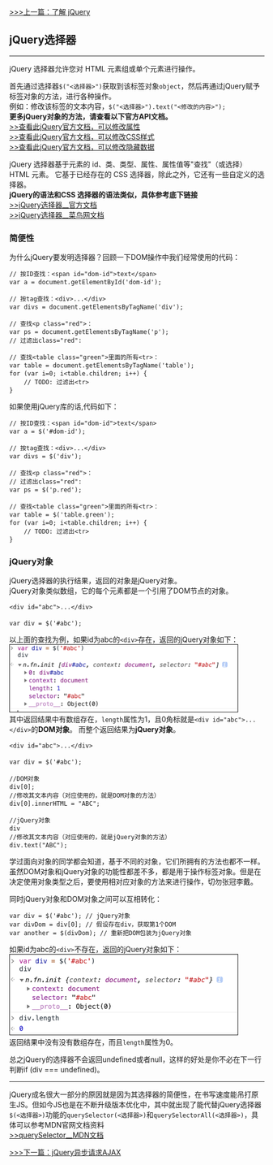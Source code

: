 [>>>上一篇：了解 jQuery](../../lib/JavaScript/了解jQuery.md)

## jQuery选择器
---
jQuery 选择器允许您对 HTML 元素组或单个元素进行操作。  

首先通过选择器`$("<选择器>")`获取到该标签对象`object`，然后再通过jQuery赋予标签对象的方法，进行各种操作。  
例如：修改该标签的文本内容，`$("<选择器>").text("<修改的内容>");`  
**更多jQuery对象的方法，请查看以下官方API文档。**  
[>>查看此jQuery官方文档，可以修改属性](https://api.jquery.com/category/attributes/)  
[>>查看此jQuery官方文档，可以修改CSS样式](https://api.jquery.com/category/css/)  
[>>查看此jQuery官方文档，可以修改隐藏数据](https://api.jquery.com/category/data/)  

jQuery 选择器基于元素的 id、类、类型、属性、属性值等"查找"（或选择）HTML 元素。 它基于已经存在的 CSS 选择器，除此之外，它还有一些自定义的选择器。  
**jQuery的语法和CSS 选择器的语法类似，具体参考底下链接**  
[>>jQuery选择器__官方文档](https://api.jquery.com/category/selectors/)  
[>>jQuery选择器__菜鸟网文档](https://www.runoob.com/jquery/jquery-ref-selectors.html)  

### 简便性
为什么jQuery要发明选择器？回顾一下DOM操作中我们经常使用的代码：
```
// 按ID查找：<span id="dom-id">text</span>
var a = document.getElementById('dom-id');

// 按tag查找：<div>...</div>
var divs = document.getElementsByTagName('div');

// 查找<p class="red">：
var ps = document.getElementsByTagName('p');
// 过滤出class="red":

// 查找<table class="green">里面的所有<tr>：
var table = document.getElementsByTagName('table');
for (var i=0; i<table.children; i++) {
    // TODO: 过滤出<tr>
}
```
如果使用jQuery库的话,代码如下：
```
// 按ID查找：<span id="dom-id">text</span>
var a = $('#dom-id');

// 按tag查找：<div>...</div>
var divs = $('div');

// 查找<p class="red">：
// 过滤出class="red":
var ps = $('p.red');

// 查找<table class="green">里面的所有<tr>：
var table = $('table.green');
for (var i=0; i<table.children; i++) {
    // TODO: 过滤出<tr>
}
```

### jQuery对象
jQuery选择器的执行结果，返回的对象是jQuery对象。  
jQuery对象类似数组，它的每个元素都是一个引用了DOM节点的对象。
```
<div id="abc">...</div>

var div = $('#abc');
```
以上面的查找为例，如果id为abc的`<div>`存在，返回的jQuery对象如下：  
<img src="../../img/jqSelector01.png" width="450" border="1px"/>   
其中返回结果中有数组存在，`length`属性为1，且0角标就是`<div id="abc">...</div>`的**DOM对象**。
而整个返回结果为**jQuery对象**。
```
<div id="abc">...</div>

var div = $('#abc');

//DOM对象
div[0];
//修改其文本内容（对应使用的，就是DOM对象的方法）
div[0].innerHTML = "ABC";

//jQuery对象
div
//修改其文本内容（对应使用的，就是jQuery对象的方法）
div.text("ABC");
```
学过面向对象的同学都会知道，基于不同的对象，它们所拥有的方法也都不一样。  
虽然DOM对象和jQuery对象的功能性都差不多，都是用于操作标签对象。但是在决定使用对象类型之后，要使用相对应对象的方法来进行操作，切勿张冠李戴。

同时jQuery对象和DOM对象之间可以互相转化：
```
var div = $('#abc'); // jQuery对象
var divDom = div[0]; // 假设存在div，获取第1个DOM
var another = $(divDom); // 重新把DOM包装为jQuery对象
```

如果id为abc的`<div>`不存在，返回的jQuery对象如下：  
<img src="../../img/jqSelector02.png" width="450" border="1px"/>   
返回结果中没有没有数组存在，而且`length`属性为0。

总之jQuery的选择器不会返回undefined或者null，这样的好处是你不必在下一行判断if (div === undefined)。

---

jQuery成名很大一部分的原因就是因为其选择器的简便性，在书写速度能吊打原生JS。但如今JS也是在不断升级版本优化中，其中就出现了能代替jQuery选择器`$(<选择器>)`功能的`querySelector(<选择器>)`和`querySelectorAll(<选择器>)`，具体可以参考MDN官网文档资料  
[>>querySelector__MDN文档](https://developer.mozilla.org/zh-CN/docs/Web/API/Document/querySelector)

[>>>下一篇：jQuery异步请求AJAX](../../lib/JavaScript/jQuery异步请求AJAX.md)
